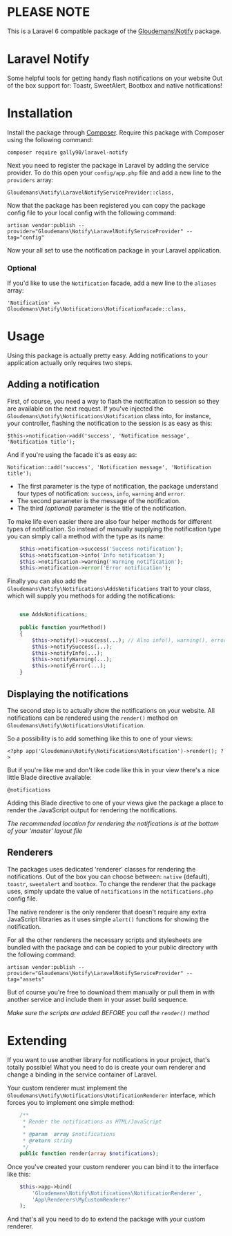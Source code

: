 # PLEASE NOTE

This is a Laravel 6 compatible package of the [Gloudemans\Notify](https://packagist.org/packages/gloudemans/notify) package.

# Laravel Notify

Some helpful tools for getting handy flash notifications on your website
Out of the box support for: Toastr, SweetAlert, Bootbox and native notifications!

# Installation

Install the package through [Composer](http://getcomposer.org/). Require this package with Composer using the following command:

    composer require gally90/laravel-notify

Next you need to register the package in Laravel by adding the service provider.
To do this open your `config/app.php` file and add a new line to the `providers` array:

	Gloudemans\Notify\LaravelNotifyServiceProvider::class,
	
Now that the package has been registered you can copy the package config file to your local config with the following command:

    artisan vendor:publish --provider="Gloudemans\Notify\LaravelNotifyServiceProvider" --tag="config"
    
Now your all set to use the notification package in your Laravel application.

### Optional

If you'd like to use the `Notification` facade, add a new line to the `aliases` array:

	'Notification' => Gloudemans\Notify\Notifications\NotificationFacade::class,
	
# Usage
	
Using this package is actually pretty easy. Adding notifications to your application actually only requires two steps.

## Adding a notification
First, of course, you need a way to flash the notification to session so they are available on the next request.
If you've injected the `Gloudemans\Notify\Notifications\Notification` class into, for instance, your controller, flashing 
the notification to the session is as easy as this:

    $this->notification->add('success', 'Notification message', 'Notification title');
    
And if you're using the facade it's as easy as:

    Notification::add('success', 'Notification message', 'Notification title');
    
 - The first parameter is the type of notification, the package understand four types of notification: `success`, `info`, `warning` and `error`.
 - The second parameter is the message of the notification.
 - The third *(optional)* parameter is the title of the notification.

To make life even easier there are also four helper methods for different types of notification. So instead of manually supplying
the notification type you can simply call a method with the type as its name:

```php
    $this->notification->success('Success notification');
    $this->notification->info('Info notification');
    $this->notification->warning('Warning notification');
    $this->notification->error('Error notification');
```

Finally you can also add the `Gloudemans\Notify\Notifications\AddsNotifications` trait to your class, which will supply you methods
for adding the notifications:

```php

    use AddsNotifications;
    
    public function yourMethod()
    {
        $this->notify()->success(...); // Also info(), warning(), error()
        $this->notifySuccess(...);
        $this->notifyInfo(...);
        $this->notifyWarning(...);
        $this->notifyError(...);
    }

```

## Displaying the notifications

The second step is to actually show the notifications on your website.
All notifications can be rendered using the `render()` method on `Gloudemans\Notify\Notifications\Notification`.

So a possibility is to add something like this to one of your views:

    <?php app('Gloudemans\Notify\Notifications\Notification')->render(); ?>
    
But if you're like me and don't like code like this in your view there's a nice little Blade directive available:

    @notifications
    
Adding this Blade directive to one of your views give the package a place to render the JavaScript output for rendering
the notifications.

*The recommended location for rendering the notifications is at the bottom of your 'master' layout file*

## Renderers

The packages uses dedicated 'renderer' classes for rendering the notifications. 
Out of the box you can choose between: `native` (default), `toastr`, `sweetalert` and `bootbox`.
To change the renderer that the package uses, simply update the value of `notifications` in the `notifications.php` config file.

The native renderer is the only renderer that doesn't require any extra JavaScript libraries as it uses simple `alert()` functions for showing the notification.

For all the other renderers the necessary scripts and stylesheets are bundled with the package and can be copied to your public directory with the following command:

    artisan vendor:publish --provider="Gloudemans\Notify\LaravelNotifyServiceProvider" --tag="assets"
    
But of course you're free to download them manually or pull them in with another service and include them in your asset build sequence.

*Make sure the scripts are added BEFORE you call the `render()` method*
 
# Extending

If you want to use another library for notifications in your project, that's totally possible!
What you need to do is create your own renderer and change a binding in the service container of Laravel.

Your custom renderer must implement the `Gloudemans\Notify\Notifications\NotificationRenderer` interface, which forces you to implement one simple method:

```php
    /**
     * Render the notifications as HTML/JavaScript
     *
     * @param  array $notifications
     * @return string
     */
    public function render(array $notifications);
```

Once you've created your custom renderer you can bind it to the interface like this:

```php
    $this->app->bind(
        'Gloudemans\Notify\Notifications\NotificationRenderer',
        'App\Renderers\MyCustomRenderer'
    );
```

And that's all you need to do to extend the package with your custom renderer.